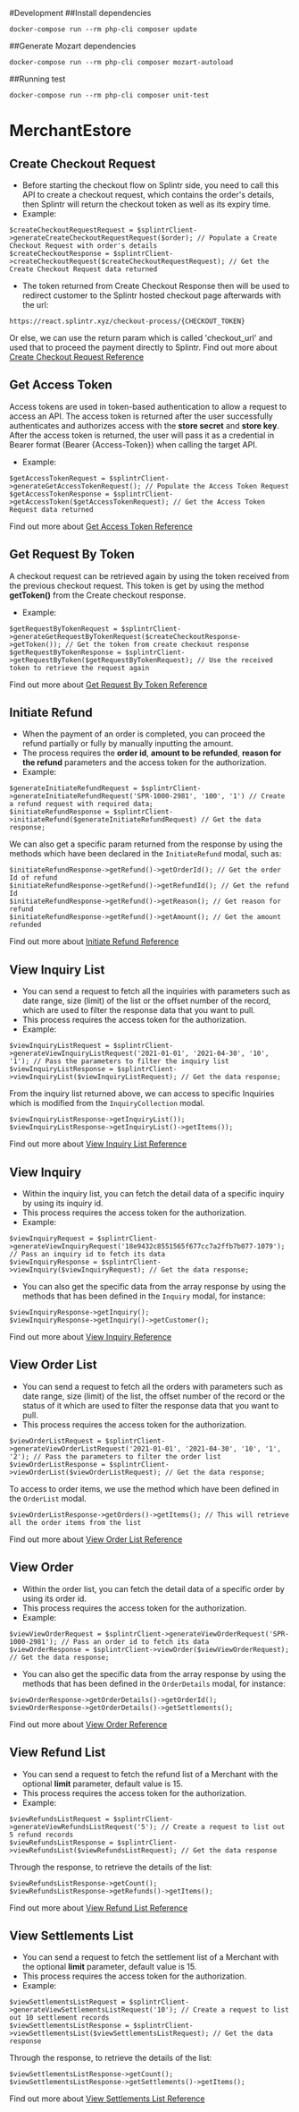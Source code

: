 #Development
##Install dependencies
```shell script
docker-compose run --rm php-cli composer update
```

##Generate Mozart dependencies
```shell script
docker-compose run --rm php-cli composer mozart-autoload
```

##Running test
```shell script
docker-compose run --rm php-cli composer unit-test
```

# MerchantEstore
## Create Checkout Request
- Before starting the checkout flow on Splintr side, you need to call this API to create a checkout request, which contains the order's details, then Splintr will return the checkout token as well as its expiry time. 
 - Example:
 ```
$createCheckoutRequestRequest = $splintrClient->generateCreateCheckoutRequestRequest($order); // Populate a Create Checkout Request with order's details
$createCheckoutResponse = $splintrClient->createCheckoutRequest($createCheckoutRequestRequest); // Get the Create Checkout Request data returned
```
- The token returned from Create Checkout Response then will be used to redirect customer to the Splintr hosted checkout page afterwards with the url:
```
https://react.splintr.xyz/checkout-process/{CHECKOUT_TOKEN}
```
Or else, we can use the return param which is called 'checkout_url' and used that to proceed the payment directly to Splintr.
Find out more about [Create Checkout Request Reference](https://apidoc.splintr.xyz/#api-MerchantEstore-CreateCheckoutRequest)

## Get Access Token
Access tokens are used in token-based authentication to allow a request to access an API. The access token is returned after the user successfully authenticates and authorizes access with the **store secret** and **store key**. After the access token is returned, the user will pass it as a credential in Bearer format (Bearer {Access-Token}) when calling the target API. 
 - Example:
```
$getAccessTokenRequest = $splintrClient->generateGetAccessTokenRequest(); // Populate the Access Token Request
$getAccessTokenResponse = $splintrClient->getAccessToken($getAccessTokenRequest); // Get the Access Token Request data returned
```
Find out more about [Get Access Token Reference](https://apidoc.splintr.xyz/#api-MerchantEstore-GetToken)

## Get Request By Token
A checkout request can be retrieved again by using the token received from the previous checkout request. This token is get by using the method **getToken()** from the Create checkout response.
- Example:
```
$getRequestByTokenRequest = $splintrClient->generateGetRequestByTokenRequest($createCheckoutResponse->getToken()); // Get the token from create checkout response
$getRequestByTokenResponse = $splintrClient->getRequestByToken($getRequestByTokenRequest); // Use the received token to retrieve the request again
```
Find out more about [Get Request By Token Reference](https://apidoc.splintr.xyz/#api-MerchantEstore-GetRequestByToken)

## Initiate Refund
- When the payment of an order is completed, you can proceed the refund partially or fully by manually inputting the amount.
- The process requires the **order id**, **amount to be refunded**, **reason for the refund** parameters and the access token for the authorization.
 - Example:
```
$generateInitiateRefundRequest = $splintrClient->generateInitiateRefundRequest('SPR-1000-2981', '100', '1') // Create a refund request with required data;
$initiateRefundResponse = $splintrClient->initiateRefund($generateInitiateRefundRequest) // Get the data response;
```                                   
We can also get a specific param returned from the response by using the methods which have been declared in the `InitiateRefund` modal, such as:
```
$initiateRefundResponse->getRefund()->getOrderId(); // Get the order Id of refund
$initiateRefundResponse->getRefund()->getRefundId(); // Get the refund Id
$initiateRefundResponse->getRefund()->getReason(); // Get reason for refund
$initiateRefundResponse->getRefund()->getAmount(); // Get the amount refunded
```
Find out more about [Initiate Refund Reference](https://apidoc.splintr.xyz/#api-MerchantEstore-InitiateRefund)

## View Inquiry List
- You can send a request to fetch all the inquiries with parameters such as date range, size (limit) of the list or the offset number of the record, which are used to filter the response data that you want to pull. 
- This process requires the access token for the authorization.
- Example: 
```
$viewInquiryListRequest = $splintrClient->generateViewInquiryListRequest('2021-01-01', '2021-04-30', '10', '1'); // Pass the parameters to filter the inquiry list
$viewInquiryListResponse = $splintrClient->viewInquiryList($viewInquiryListRequest); // Get the data response;
```
From the inquiry list returned above, we can access to specific Inquiries which is modified from the `InquiryCollection` modal.
```
$viewInquiryListResponse->getInquiryList());
$viewInquiryListResponse->getInquiryList()->getItems());
```
Find out more about [View Inquiry List Reference](https://apidoc.splintr.xyz/#api-MerchantEstore-ViewInquiryList)

## View Inquiry
- Within the inquiry list, you can fetch the detail data of a specific inquiry by using its inquiry id.
- This process requires the access token for the authorization.
- Example: 
```
$viewInquiryRequest = $splintrClient->generateViewInquiryRequest('18e9432c8551565f677cc7a2ffb7b077-1079'); // Pass an inquiry id to fetch its data
$viewInquiryResponse = $splintrClient->viewInquiry($viewInquiryRequest); // Get the data response;
```
- You can also get the specific data from the array response by using the methods that has been defined in the `Inquiry` modal, for instance:
```
$viewInquiryResponse->getInquiry();
$viewInquiryResponse->getInquiry()->getCustomer();
```
Find out more about [View Inquiry Reference](https://apidoc.splintr.xyz/#api-MerchantEstore-ViewInquiry)

## View Order List
- You can send a request to fetch all the orders with parameters such as date range, size (limit) of the list, the offset number of the record or the status of it which are used to filter the response data that you want to pull. 
- This process requires the access token for the authorization.
```
$viewOrderListRequest = $splintrClient->generateViewOrderListRequest('2021-01-01', '2021-04-30', '10', '1', '2'); // Pass the parameters to filter the order list
$viewOrderListResponse = $splintrClient->viewOrderList($viewOrderListRequest); // Get the data response;
```
To access to order items, we use the method which have been defined in the `OrderList` modal.
```
$viewOrderListResponse->getOrders()->getItems(); // This will retrieve all the order items from the list
```
Find out more about [View Order List Reference](https://apidoc.splintr.xyz/#api-MerchantEstore-ViewOrderList)

## View Order
- Within the order list, you can fetch the detail data of a specific order by using its order id.
- This process requires the access token for the authorization.
- Example: 
```
$viewViewOrderRequest = $splintrClient->generateViewOrderRequest('SPR-1000-2981'); // Pass an order id to fetch its data
$viewOrderResponse = $splintrClient->viewOrder($viewViewOrderRequest); // Get the data response;
```
- You can also get the specific data from the array response by using the methods that has been defined in the `OrderDetails` modal, for instance:
```
$viewOrderResponse->getOrderDetails()->getOrderId();
$viewOrderResponse->getOrderDetails()->getSettlements();
```
Find out more about [View Order Reference](https://apidoc.splintr.xyz/#api-MerchantEstore-ViewOrder)

## View Refund List
- You can send a request to fetch the refund list of a Merchant with the optional **limit** parameter, default value is 15.
- This process requires the access token for the authorization.
- Example: 
```
$viewRefundsListRequest = $splintrClient->generateViewRefundsListRequest('5'); // Create a request to list out 5 refund records
$viewRefundsListResponse = $splintrClient->viewRefundsList($viewRefundsListRequest); // Get the data response
```
Through the response, to retrieve the details of the list:
```
$viewRefundsListResponse->getCount();
$viewRefundsListResponse->getRefunds()->getItems();
```
Find out more about [View Refund List Reference](https://apidoc.splintr.xyz/#api-MerchantEstore-ViewRefundsList)

## View Settlements List
- You can send a request to fetch the settlement list of a Merchant with the optional **limit** parameter, default value is 15.
- This process requires the access token for the authorization.
- Example: 
```
$viewSettlementsListRequest = $splintrClient->generateViewSettlementsListRequest('10'); // Create a request to list out 10 settlement records
$viewSettlementsListResponse = $splintrClient->viewSettlementsList($viewSettlementsListRequest); // Get the data response
```
Through the response, to retrieve the details of the list:
```
$viewSettlementsListResponse->getCount();
$viewSettlementsListResponse->getSettlements()->getItems();

```
Find out more about [View Settlements List Reference](https://apidoc.splintr.xyz/#api-MerchantEstore-ViewSettlementsList)